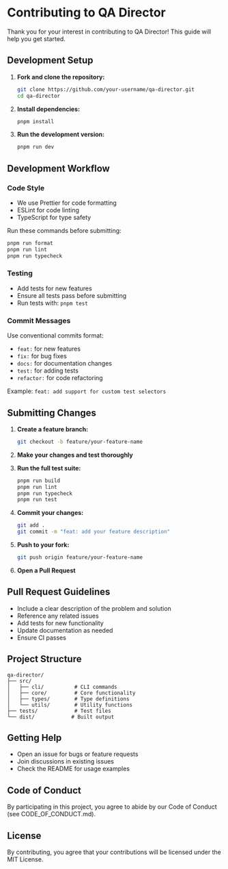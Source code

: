 # Contributing to QA Director

Thank you for your interest in contributing to QA Director! This guide will help you get started.

## Development Setup

1. **Fork and clone the repository:**

   ```bash
   git clone https://github.com/your-username/qa-director.git
   cd qa-director
   ```

2. **Install dependencies:**

   ```bash
   pnpm install
   ```

3. **Run the development version:**
   ```bash
   pnpm run dev
   ```

## Development Workflow

### Code Style

- We use Prettier for code formatting
- ESLint for code linting
- TypeScript for type safety

Run these commands before submitting:

```bash
pnpm run format
pnpm run lint
pnpm run typecheck
```

### Testing

- Add tests for new features
- Ensure all tests pass before submitting
- Run tests with: `pnpm test`

### Commit Messages

Use conventional commits format:

- `feat:` for new features
- `fix:` for bug fixes
- `docs:` for documentation changes
- `test:` for adding tests
- `refactor:` for code refactoring

Example: `feat: add support for custom test selectors`

## Submitting Changes

1. **Create a feature branch:**

   ```bash
   git checkout -b feature/your-feature-name
   ```

2. **Make your changes and test thoroughly**

3. **Run the full test suite:**

   ```bash
   pnpm run build
   pnpm run lint
   pnpm run typecheck
   pnpm run test
   ```

4. **Commit your changes:**

   ```bash
   git add .
   git commit -m "feat: add your feature description"
   ```

5. **Push to your fork:**

   ```bash
   git push origin feature/your-feature-name
   ```

6. **Open a Pull Request**

## Pull Request Guidelines

- Include a clear description of the problem and solution
- Reference any related issues
- Add tests for new functionality
- Update documentation as needed
- Ensure CI passes

## Project Structure

```
qa-director/
├── src/
│   ├── cli/          # CLI commands
│   ├── core/         # Core functionality
│   ├── types/        # Type definitions
│   └── utils/        # Utility functions
├── tests/            # Test files
└── dist/            # Built output
```

## Getting Help

- Open an issue for bugs or feature requests
- Join discussions in existing issues
- Check the README for usage examples

## Code of Conduct

By participating in this project, you agree to abide by our Code of Conduct (see CODE_OF_CONDUCT.md).

## License

By contributing, you agree that your contributions will be licensed under the MIT License.
